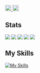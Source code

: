 <p align="left">
  <a href="https://github.com/atamu2463">
    <img height="20" src="https://komarev.com/ghpvc/?username=atamu2463" />
  </a>
  <a href="https://github.com/atamu2463">
    <img height="20" src="https://img.shields.io/github/followers/atamu2463?label=follow&logo=github&style=flat" />
  </a>
 </p>

<a width=50 height=50>

## Stats
![](http://github-profile-summary-cards.vercel.app/api/cards/profile-details?username=atamu2463&theme=gruvbox)
![](http://github-profile-summary-cards.vercel.app/api/cards/repos-per-language?username=atamu2463&theme=gruvbox)
![](http://github-profile-summary-cards.vercel.app/api/cards/most-commit-language?username=atamu2463&theme=gruvbox)
![](http://github-profile-summary-cards.vercel.app/api/cards/stats?username=atamu2463&theme=gruvbox)
![](http://github-profile-summary-cards.vercel.app/api/cards/productive-time?username=atamu2463&theme=gruvbox&utcOffset=9)
 
 </a>

## My Skills
[![My Skills](https://skillicons.dev/icons?i=discord,github,html,css,ts,js,react,next,go,vscode)](https://skillicons.dev)

